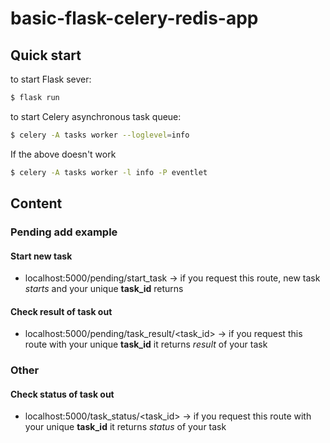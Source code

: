 # basic-flask-celery-redis-app

## Quick start
to start Flask sever:
```bash
$ flask run
```
to start Celery asynchronous task queue:
```bash
$ celery -A tasks worker --loglevel=info
```
If the above doesn't work
```bash
$ celery -A tasks worker -l info -P eventlet
```

## Content

### Pending add example
#### Start new task

* localhost:5000/pending/start_task -> if you request this route, new task _starts_ and your unique **task_id** returns

#### Check result of task out

* localhost:5000/pending/task_result/<task_id> -> if you request this route with your unique **task_id** it returns _result_ of your task

### Other
#### Check status of task out

* localhost:5000/task_status/<task_id> -> if you request this route with your unique **task_id** it returns _status_ of your task